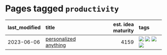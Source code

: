 # Pages tagged `productivity`

|last_modified|title|est. idea maturity|tags
|:---|:---|---:|:---|
|2023-06-06|[personalized anything](../personalized_anything.md)|4159|[![](https://img.shields.io/badge/tag-gdpr_data_export-d2ea1b)](../tags/gdpr_data_export.md) [![](https://img.shields.io/badge/tag-llm-35d2ce)](../tags/llm.md) [![](https://img.shields.io/badge/tag-personalization-dce8fa)](../tags/personalization.md) [![](https://img.shields.io/badge/tag-productivity-82f36e)](../tags/productivity.md)|